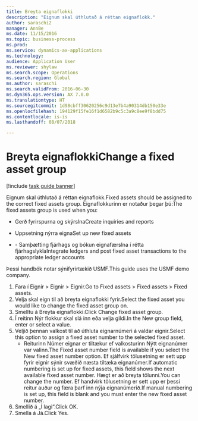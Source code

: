 ```yaml
--- 
title: Breyta eignaflokki
description: "Eignum skal úthlutað á réttan eignaflokk."
author: saraschi2
manager: AnnBe
ms.date: 11/15/2016
ms.topic: business-process
ms.prod: 
ms.service: dynamics-ax-applications
ms.technology: 
audience: Application User
ms.reviewer: shylaw
ms.search.scope: Operations
ms.search.region: Global
ms.author: saraschi
ms.search.validFrom: 2016-06-30
ms.dyn365.ops.version: AX 7.0.0
ms.translationtype: HT
ms.sourcegitcommit: 1d98cbff30620256c9d13e7b4a90314db150e33e
ms.openlocfilehash: 194129f15fe16f1d6582b9c5c3a9c8ee9f8bdd75
ms.contentlocale: is-is
ms.lasthandoff: 08/07/2018

---
```

# <a name="change-a-fixed-asset-group"></a><span data-ttu-id="82ae2-103">Breyta eignaflokki</span><span class="sxs-lookup"><span data-stu-id="82ae2-103">Change a fixed asset group</span></span>

[!include [task guide banner](../../includes/task-guide-banner.md)]

<span data-ttu-id="82ae2-104">Eignum skal úthlutað á réttan eignaflokk.</span><span class="sxs-lookup"><span data-stu-id="82ae2-104">Fixed assets should be assigned to the correct fixed assets group.</span></span> <span data-ttu-id="82ae2-105">Eignaflokkurinn er notaður þegar þú:</span><span class="sxs-lookup"><span data-stu-id="82ae2-105">The fixed assets group is used when you:</span></span>

 - <span data-ttu-id="82ae2-106">Gerð fyrirspurna og skýrslna</span><span class="sxs-lookup"><span data-stu-id="82ae2-106">Create inquiries and reports</span></span>

 - <span data-ttu-id="82ae2-107">Uppsetning nýrra eigna</span><span class="sxs-lookup"><span data-stu-id="82ae2-107">Set up new fixed assets</span></span>

 - <span data-ttu-id="82ae2-108">- Samþætting fjárhags og bókun eignafærslna í rétta fjárhagslykla</span><span class="sxs-lookup"><span data-stu-id="82ae2-108">Integrate ledgers and post fixed asset transactions to the appropriate ledger accounts</span></span>

<span data-ttu-id="82ae2-109">Þessi handbók notar sýnifyrirtækið USMF.</span><span class="sxs-lookup"><span data-stu-id="82ae2-109">This guide uses the USMF demo company.</span></span>

1. <span data-ttu-id="82ae2-110">Fara í Eignir > Eignir > Eignir.</span><span class="sxs-lookup"><span data-stu-id="82ae2-110">Go to Fixed assets > Fixed assets > Fixed assets.</span></span>
2. <span data-ttu-id="82ae2-111">Velja skal eign til að breyta eignaflokki fyrir.</span><span class="sxs-lookup"><span data-stu-id="82ae2-111">Select the fixed asset you would like to change the fixed asset group on.</span></span>
3. <span data-ttu-id="82ae2-112">Smelltu á Breyta eignaflokki.</span><span class="sxs-lookup"><span data-stu-id="82ae2-112">Click Change fixed asset group.</span></span>
4. <span data-ttu-id="82ae2-113">Í reitinn Nýr flokkur skal slá inn eða velja gildi.</span><span class="sxs-lookup"><span data-stu-id="82ae2-113">In the New group field, enter or select a value.</span></span>
5. <span data-ttu-id="82ae2-114">Veljið þennan valkost til að úthluta eignarnúmeri á valdar eignir.</span><span class="sxs-lookup"><span data-stu-id="82ae2-114">Select this option to assign a fixed asset number to the selected fixed asset.</span></span>
    * <span data-ttu-id="82ae2-115">Reiturinn Númer eignar er tiltækur ef valkosturinn Nýtt eignanúmer var valinn.</span><span class="sxs-lookup"><span data-stu-id="82ae2-115">The Fixed asset number field is available if you select the New fixed asset number option.</span></span>   <span data-ttu-id="82ae2-116">Ef sjálfvirk tölusetning er sett upp fyrir eignir sýnir svæðið næsta tiltæka eignanúmer.</span><span class="sxs-lookup"><span data-stu-id="82ae2-116">If automatic numbering is set up for fixed assets, this field shows the next available fixed asset number.</span></span> <span data-ttu-id="82ae2-117">Hægt er að breyta tölunni.</span><span class="sxs-lookup"><span data-stu-id="82ae2-117">You can change the number.</span></span>   <span data-ttu-id="82ae2-118">Ef handvirk tölusetning er sett upp er þessi reitur auður og færa þarf inn nýja eignanúmerið.</span><span class="sxs-lookup"><span data-stu-id="82ae2-118">If manual numbering is set up, this field is blank and you must enter the new fixed asset number.</span></span>     
6. <span data-ttu-id="82ae2-119">Smellið á „Í lagi“.</span><span class="sxs-lookup"><span data-stu-id="82ae2-119">Click OK.</span></span>
7. <span data-ttu-id="82ae2-120">Smella á Já.</span><span class="sxs-lookup"><span data-stu-id="82ae2-120">Click Yes.</span></span>


